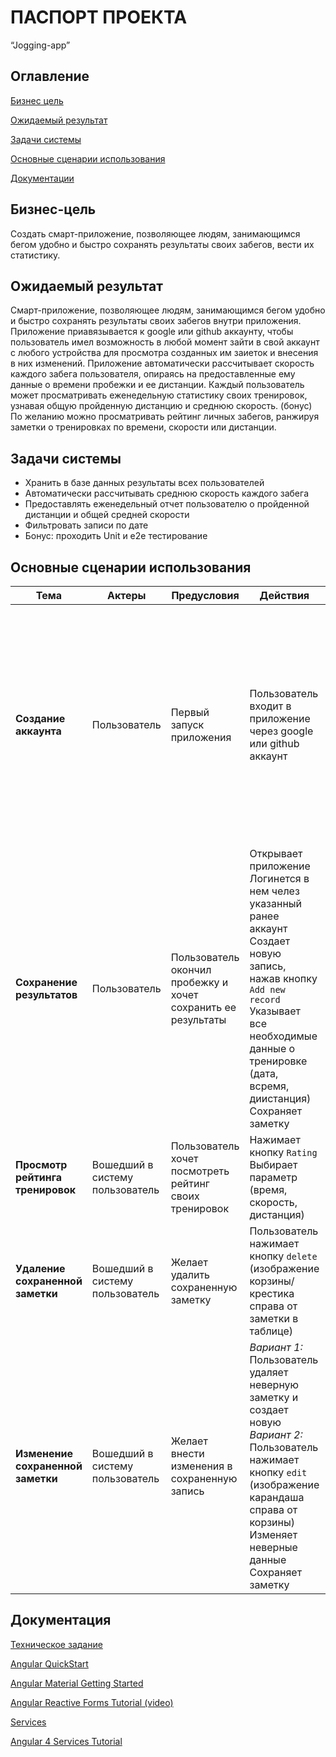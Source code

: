 # ПАСПОРТ ПРОЕКТА
“Jogging-app”

## Оглавление

[Бизнес цель](#Бизнес-цель)

[Ожидаемый результат](#Ожидаемый-результат)

[Задачи системы](#Задачи-системы)

[Основные сценарии использования](#Основные-сценарии-использования)

[Документации](#Документация)

## Бизнес-цель

Создать смарт-приложение, позволяющее людям, занимающимся бегом удобно и быстро сохранять результаты своих забегов, вести их статистику.

## Ожидаемый результат

Смарт-приложение, позволяющее людям, занимающимся бегом удобно и быстро сохранять результаты своих забегов внутри приложения. Приложение приавязывается к google или github аккаунту, чтобы пользователь имел возможность в любой момент зайти в свой аккаунт с любого устройства для просмотра созданных им заиеток и внесения в них изменений. Приложение автоматически рассчитывает скорость каждого забега пользователя, опираясь на предоставленные ему данные о времени пробежки и ее дистанции. Каждый пользователь может просматривать еженедельную статистику своих тренировок, узнавая общую пройденную дистанцию и среднюю скорость. (бонус) По желанию можно просматривать рейтинг личных забегов, ранжируя заметки о тренировках по времени, скорости или дистанции.

## Задачи системы

* Хранить в базе данных результаты всех пользователей
* Автоматически рассчитывать среднюю скорость каждого забега
* Предоставлять еженедельный отчет пользователю о пройденной дистанции и общей средней скорости
* Фильтровать записи по дате
* Бонус: проходить Unit и e2e тестирование

## Основные сценарии использования

Тема      | Актеры        | Предусловия      | Действия       | Постусловия   
------------- | ------------- | ---------------- | -------------- | -------------
**Создание аккаунта** | Пользователь | Первый запуск приложения | Пользователь входит в приложение через google или github аккаунт | Все результаты, вносимые пользователем, привязываются к указанному аккаунту <br> В дальнейшем пользователь может войти с любого стройства через данный аккаунт и внести желаемые изменения/дополнения в свои записи.
**Сохранение результатов**  | Пользователь | Пользователь окончил пробежку и хочет сохранить ее результаты | Открывает приложение <br> Логинется в нем челез указанный ранее аккаунт <br> Создает новую запись, нажав кнопку `Add new record` <br> Указывает все необходимые данные о тренировке (дата, всремя, диистанция) <br> Сохраняет заметку | Создается новая заметка, в которой отмечены дата, время, дистаанция и средняя скорость на ней <br> Заметки о тренировках отсортирована по дате
**Просмотр рейтинга тренировок** | Вошедший в систему пользователь | Пользователь хочет посмотреть рейтинг своих тренировок | Нажимает кнопку `Rating` <br> Выбирает параметр (время, скорость, дистанция) | Составляется рейтинг заметок с лучшими  результататами по данному параметру
**Удаление сохраненной заметки** | Вошедший в систему пользователь | Желает удалить сохраненную заметку | Пользователь нажимает кнопку `delete` (изображение корзины/крестика справа от заметки в таблице) | Заметка удаляется
**Изменение сохраненной заметки** | Вошедший в систему пользователь | Желает внести изменения в сохраненную запись | *Вариант 1:* <br> Пользователь удаляет неверную заметку и создает новую <br> *Вариант 2:* <br> Пользователь нажимает кнопку `edit` (изображение карандаша справа от корзины) <br> Изменяет неверные данные <br> Сохраняет заметку | Заметка сохраняется с новыми параметрами

## Документация

[Техническое задание](https://docviewer.yandex.ru/view/117140751/?*=af1t6Ha7euqnY2i5%2FbaS5PUosD57InVybCI6InlhLW1haWw6Ly8xNjQ2NjI4NjEzNzU3Mzc3MjYvMS4yIiwidGl0bGUiOiJUZXN0VGFza05ld18tMS5wZGYiLCJ1aWQiOiIxMTcxNDA3NTEiLCJ5dSI6IjM5MDcxMzg3OTE1MTEwOTY3NjEiLCJub2lmcmFtZSI6ZmFsc2UsInRzIjoxNTE3NjQ2ODg1NDg4fQ%3D%3D)

[Angular QuickStart](https://angular.io/guide/quickstart)

[Angular Material Getting Started](https://material.angular.io/guide/getting-started)

[Angular Reactive Forms Tutorial (video)](https://youtu.be/bo1Wu0aiigU)


[Services](https://angular.io/tutorial/toh-pt4)

[Angular 4 Services Tutorial](https://coursetro.com/posts/code/61/Angular-4-Services-Tutorial)
